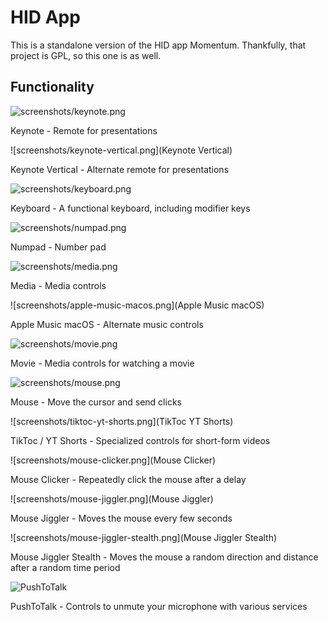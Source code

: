 # HID App

This is a standalone version of the HID app Momentum. Thankfully, that project is GPL, so this one is as well.

## Functionality

![screenshots/keynote.png](Keynote)

Keynote - Remote for presentations

![screenshots/keynote-vertical.png](Keynote Vertical)

Keynote Vertical - Alternate remote for presentations

![screenshots/keyboard.png](Keyboard)

Keyboard - A functional keyboard, including modifier keys

![screenshots/numpad.png](Numpad)

Numpad - Number pad

![screenshots/media.png](Media)

Media - Media controls

![screenshots/apple-music-macos.png](Apple Music macOS)

Apple Music macOS - Alternate music controls

![screenshots/movie.png](Movie)

Movie - Media controls for watching a movie

![screenshots/mouse.png](Mouse)

Mouse - Move the cursor and send clicks

![screenshots/tiktoc-yt-shorts.png](TikToc YT Shorts)

TikToc / YT Shorts - Specialized controls for short-form videos

![screenshots/mouse-clicker.png](Mouse Clicker)

Mouse Clicker - Repeatedly click the mouse after a delay

![screenshots/mouse-jiggler.png](Mouse Jiggler)

Mouse Jiggler - Moves the mouse every few seconds

![screenshots/mouse-jiggler-stealth.png](Mouse Jiggler Stealth)

Mouse Jiggler Stealth - Moves the mouse a random direction and distance after a random time period

![PushToTalk](PushToTalk)

PushToTalk - Controls to unmute your microphone with various services
